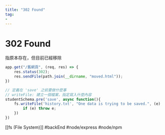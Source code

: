 ```yaml
---
title: "302 Found"
tag: 
- 
---
```

# 302 Found
指原本存在，但目前已經移除
```js
app.get("/舊網頁", (req, res) => {
	res.status(302);
	res.sendFile(path.join(__dirname, "moved.html"));
})
```
```js
// 定義在 'save' 之前要做什麼事
// writeFile: 建立一個檔案，指定寫入什麼內容
studentSchema.pre('save', async function(){
	fs.writeFile('history.txt', "One data is trying to be saved.", (e) => {
		if (e) throw e;
	})
})
```

[[fs (File System)]]
#backEnd #node/express #node/npm


